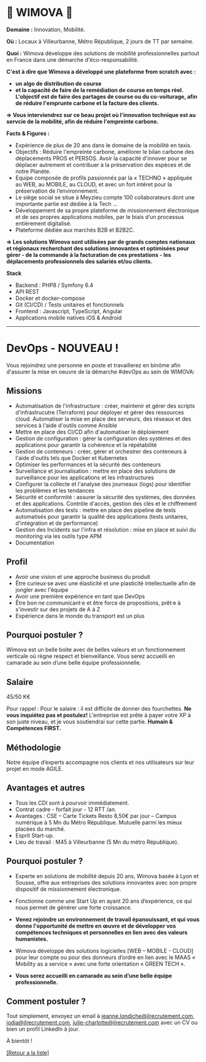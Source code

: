 # 🚖 WIMOVA 🚖

**Domaine :** Innovation, Mobilité. 

**Où :** Locaux à Villeurbanne, Métro République, 2 jours de TT par semaine.

**Quoi :** Wimova développe des solutions de mobilité professionnelles partout en France dans une démarche d'éco-responsabilité.

**C'est à dire que Wimova a développé une plateforme from scratch avec :**
* **un algo de distribution de course**
* **et la capacité de faire de la remédiation de course en temps réel.
L'objectif est de faire des partages de course ou du co-voiturage, afin de réduire l'emprunte carbone et la facture des clients.**

**=> Vous interviendrez sur ce beau projet où l'innovation technique est au servcie de la mobilité, afin de réduire l'empreinte carbone.**

**Facts & Figures :**

* Expérience de plus de 20 ans dans le domaine de la mobilité en taxis.
* Objectifs : Réduire l'empreinte carbone, améliorer le bilan carbone des déplacements PROS et PERSOS. Avoir la capacité d'innover pour se déplacer autrement et contribuer à la préservation des espèces et de notre Planète.
* Equipe composée de profils passionnés par la « TECHNO » appliquée au WEB, au MOBILE, au CLOUD, et avec un fort intéret pour la préservation de l’environnement. 
* Le siège social se situe à Meyzieu compte 100 collaborateurs dont une importante partie est dédiée à la Tech ...
* Développement de sa propre plateforme de missionnement électronique et de ses propres applications mobiles, par le biais d’un processus entièrement digitalisé.
* Plateforme dédiée aux marchés B2B et B2B2C.

**=> Les solutions Wimova sont utilisées par de grands comptes nationaux et régionaux recherchant des solutions innovantes et optimisées pour gérer - de la commande à la facturation de ces prestations - les déplacements professionnels des salariés et/ou clients.**

**Stack**

* Backend : PHP8 / Symfony 6.4
* API REST
* Docker et docker-compose
* Git (CI/CD) / Tests unitaires et fonctionnels
* Frontend : Javascript, TypeScript, Angular
* Applications mobile natives iOS & Android

----

# DevOps - NOUVEAU !

Vous rejoindrez une personne en poste et travaillerez en binôme afin d'assurer la mise en oeuvre de la démarche #devOps au sein de WIMOVA:

## Missions

* Automatisation de l'infrastructure : créer, maintenir et gérer des scripts d'infrastrucutre (Terraform) pour déployer et gérer des ressources cloud. Automatiser la mise en place des serveurs, des réseaux et des services à l'aide d'outils comme Ansible  
* Mettre en place des CI/CD afin d'automatiser le déploiement
* Gestion de configuration : gérer la configuration des systèmes et des applications pour garantir la cohérence et la répétabilité
* Gestion de conteneurs : créer, gérer et orchestrer des conteneurs à l'aide d'outils tels que Docker et Kubernetes
* Optimiser les performances et la sécurité des conteneurs 
* Surveillance et journalisation : mettre en place des solutions de surveillance pour les applications et les infrastructures
* Configurer la collecte et l'analyse des journeaux (logs) pour identifier les problèmes et les tendances 
* Sécurité et conformité : assurer la sécurité des systèmes, des données et des applications. Contrôle d'accés, gestion des clés et le chiffrement
* Automatisation des tests : mettre en place des pipeline de tests automatisés pour garantir la qualité des applications (tests unitaires, d'intégration et de performance)
* Gestion des Incidents sur l'infra et résolution : mise en place et suivi du monitoring via les outils type APM
* Documentation 

## Profil

* Avoir une vision et une approche business du produit
* Être curieux·se avec une élasticité et une plasticité intellectuelle afin de jongler avec l'équipe
* Avoir une première expérience en tant que DevOps
* Être bon·ne communicant·e et être force de propositions, prêt·e à s'investir sur des projets de A à Z
* Expérience dans le monde du transport est un plus

## Pourquoi postuler ?

Wimova est un belle boite avec de belles valeurs et un fonctionnement verticale où règne respect et bienveillance.
Vous serez accueilli en camarade au sein d’une belle équipe professionnelle.

## Salaire

45/50 K€ 

Pour rappel : Pour le salaire : il est difficile de donner des fourchettes. **Ne vous inquiétez pas et postulez!** L'entreprise est prête à payer votre XP à son juste niveau, et je vous soutiendrai sur cette partie. **Humain & Compétences FIRST.**

## Méthodologie

Notre équipe d’experts accompagne nos clients et nos utilisateurs sur leur projet en mode AGILE.

## Avantages et autres

* Tous les CDI sont à pourvoir immédiatement.
* Contrat cadre - forfait jour - 12 RTT /an.
* Avantages : CSE – Carte Tickets Resto 8,50€ par jour – Campus numérique à 5 Mn du Métro République. Mutuelle parmi les mieux placées du marché. 
* Esprit Start-up.
* Lieu de travail : M45 à Villeurbanne (5 Mn du métro République).

## Pourquoi postuler ?

* Experte en solutions de mobilité depuis 20 ans, Wimova basée à Lyon et Sousse, offre aux entreprises des solutions innovantes avec son propre dispositif de missionnement électronique.
* Fonctionne comme une Start Up en ayant 20 ans d’expérience, ce qui nous permet de générer une forte croissance.

* **Venez rejoindre un environnement de travail épanouissant, et qui vous donne l'opportunité de mettre en œuvre et de développer vos compétences techniques et personnelles en lien avec des valeurs humanistes.**

* Wimova développe des solutions logicielles [WEB – MOBILE - CLOUD] pour leur compte ou pour des donneurs d’ordre en lien avec le MAAS « Mobility as a service » avec une forte orientation « GREEN TECH ».

* **Vous serez accueilli en camarade au sein d’une belle équipe professionnelle.**

## Comment postuler ?

Tout simplement, envoyez un email à jeanne.londiche@jlrecrutement.com, jodia@jlrecrutement.com, julie-charlotte@jlrecrutement.com avec un CV ou bien un profil LinkedIn à jour.

À bientôt !

<a href="https://github.com/jlondiche/job-board-php/blob/master/README.md">[Retour a la liste]</a>